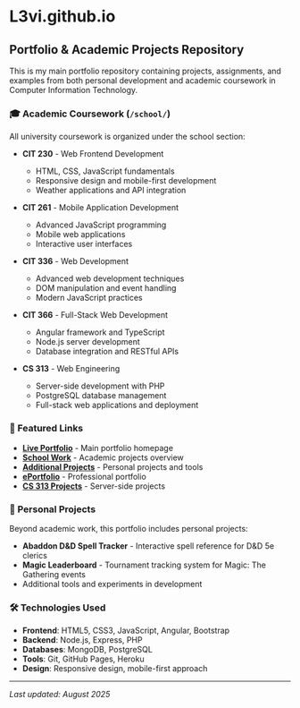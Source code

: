 # L3vi.github.io

## Portfolio & Academic Projects Repository

This is my main portfolio repository containing projects, assignments, and examples from both personal development and academic coursework in Computer Information Technology.

### 🎓 Academic Coursework (`/school/`)

All university coursework is organized under the school section:

- **CIT 230** - Web Frontend Development
  - HTML, CSS, JavaScript fundamentals
  - Responsive design and mobile-first development
  - Weather applications and API integration

- **CIT 261** - Mobile Application Development
  - Advanced JavaScript programming
  - Mobile web applications
  - Interactive user interfaces

- **CIT 336** - Web Development
  - Advanced web development techniques
  - DOM manipulation and event handling
  - Modern JavaScript practices

- **CIT 366** - Full-Stack Web Development
  - Angular framework and TypeScript
  - Node.js server development
  - Database integration and RESTful APIs

- **CS 313** - Web Engineering
  - Server-side development with PHP
  - PostgreSQL database management
  - Full-stack web applications and deployment

### 🌟 Featured Links

- [**Live Portfolio**](https://l3vi.github.io/) - Main portfolio homepage
- [**School Work**](https://l3vi.github.io/school/) - Academic projects overview
- [**Additional Projects**](https://l3vi.github.io/projects.html) - Personal projects and tools
- [**ePortfolio**](https://l3vi.github.io/ePortfolio/) - Professional portfolio
- [**CS 313 Projects**](https://powerful-retreat-77540.herokuapp.com/home.php) - Server-side projects

### 🚀 Personal Projects

Beyond academic work, this portfolio includes personal projects:

- **Abaddon D&D Spell Tracker** - Interactive spell reference for D&D 5e clerics
- **Magic Leaderboard** - Tournament tracking system for Magic: The Gathering events
- Additional tools and experiments in development

### 🛠️ Technologies Used

- **Frontend**: HTML5, CSS3, JavaScript, Angular, Bootstrap
- **Backend**: Node.js, Express, PHP
- **Databases**: MongoDB, PostgreSQL
- **Tools**: Git, GitHub Pages, Heroku
- **Design**: Responsive design, mobile-first approach

---

*Last updated: August 2025*
